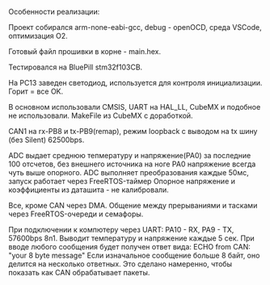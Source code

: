 Особенности реализации:

Проект собирался arm-none-eabi-gcc, debug - openOCD, среда VSCode, оптимизация О2.

Готовый файл прошивки в корне - main.hex.

Тестировался на BluePill stm32f103CB.

На PC13 заведен светодиод, используется для контроля инициализации.
Горит = все OK.

В основном использовали CMSIS, UART на HAL_LL, CubeMX и подобное не использовали.
MakeFile из CubeMX с доработкой.

CAN1 на rx-PB8 и tx-PB9(remap), режим loopback с выводом на tx шину (без Silent) 62500bps.

ADC выдает среднюю тепмературу и напряжение(PA0) за последние 100 отсчетов, 
без внешнего источника на ноге PA0 напряжение всегда чуть выше опорного.
ADC выполняет преобразования каждые 50мс, запуск работает через FreeRTOS-таймер
Опорное напряжение и коэффициенты из даташита - не калибровали.

Все, кроме CAN через DMA.
Общение между прерываниями и тасками через FreeRTOS-очереди и семафоры.

При подключении к компютеру через UART:
    PA10 - RX, PA9 - TX, 57600bps 8n1.
    Выводит температуру и напряжение каждые 5 сек.
    При вводе любого сообщения будет получен ответ вида:
        ECHO from CAN: "your 8 byte message"
    Если изначальное сообщение больше 8 байт, оно делится на несколько ответных.
    Это сделано намеренно, чтобы показать как CAN обрабатывает пакеты.